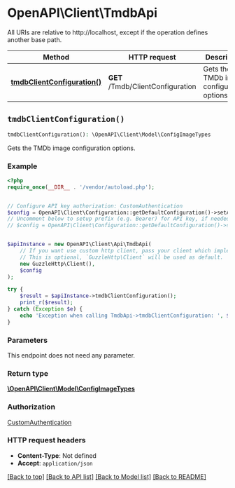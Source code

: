 # OpenAPI\Client\TmdbApi

All URIs are relative to http://localhost, except if the operation defines another base path.

| Method | HTTP request | Description |
| ------------- | ------------- | ------------- |
| [**tmdbClientConfiguration()**](TmdbApi.md#tmdbClientConfiguration) | **GET** /Tmdb/ClientConfiguration | Gets the TMDb image configuration options. |


## `tmdbClientConfiguration()`

```php
tmdbClientConfiguration(): \OpenAPI\Client\Model\ConfigImageTypes
```

Gets the TMDb image configuration options.

### Example

```php
<?php
require_once(__DIR__ . '/vendor/autoload.php');


// Configure API key authorization: CustomAuthentication
$config = OpenAPI\Client\Configuration::getDefaultConfiguration()->setApiKey('Authorization', 'YOUR_API_KEY');
// Uncomment below to setup prefix (e.g. Bearer) for API key, if needed
// $config = OpenAPI\Client\Configuration::getDefaultConfiguration()->setApiKeyPrefix('Authorization', 'Bearer');


$apiInstance = new OpenAPI\Client\Api\TmdbApi(
    // If you want use custom http client, pass your client which implements `GuzzleHttp\ClientInterface`.
    // This is optional, `GuzzleHttp\Client` will be used as default.
    new GuzzleHttp\Client(),
    $config
);

try {
    $result = $apiInstance->tmdbClientConfiguration();
    print_r($result);
} catch (Exception $e) {
    echo 'Exception when calling TmdbApi->tmdbClientConfiguration: ', $e->getMessage(), PHP_EOL;
}
```

### Parameters

This endpoint does not need any parameter.

### Return type

[**\OpenAPI\Client\Model\ConfigImageTypes**](../Model/ConfigImageTypes.md)

### Authorization

[CustomAuthentication](../../README.md#CustomAuthentication)

### HTTP request headers

- **Content-Type**: Not defined
- **Accept**: `application/json`

[[Back to top]](#) [[Back to API list]](../../README.md#endpoints)
[[Back to Model list]](../../README.md#models)
[[Back to README]](../../README.md)
